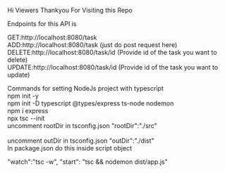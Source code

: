 Hi Viewers Thankyou For Visiting this Repo 

Endpoints for this API is 

GET:http://localhost:8080/task
</br>
ADD:http://localhost:8080/task (just do post request here)
</br>
DELETE:http://localhost:8080/task/id       (Provide id of the task you want to delete)
</br>
UPDATE:http://localhost:8080/task/id       (Provide id of the task you want to update)


Commands for setting NodeJs project with typescript
</br>
npm init -y
</br>
npm init -D typescript @types/express ts-node nodemon
</br>
npm i express
</br>
npx tsc --init
</br>
uncomment rootDir in tsconfig.json
"rootDir":"./src"
</br>
</br>
uncomment outDir in tsconfig.json
"outDir":"./dist"
</br>
In package.json do this inside script object 

"watch":"tsc -w",
"start": "tsc && nodemon dist/app.js"
